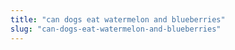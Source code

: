 ```yaml
---
title: "can dogs eat watermelon and blueberries"
slug: "can-dogs-eat-watermelon-and-blueberries"
---
```


